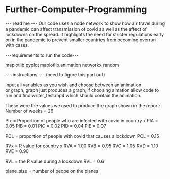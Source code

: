 # Further-Computer-Programming

 
   
--- read me --- 
Our code uses a node network to show how air travel 
during a pandemic can affect transmission of covid 
as well as the affect of lockdowns on the spread. 
It highlights the need for stricter regulations early 
on in the pandemic to prevent smaller countries from becoming
overrun with cases.

---requirements to run the code--- 

maplotlib.pyplot
maplotlib.animation 
networkx 
random 

--- instructions --- 
(need to figure this part out) 

input all variables as you wish and choose between an animation   
or graph, graph just produces a graph, if choosing aimation allow code to run 
and find writer_test.mp4 which should contain the animation.

These were the values we used to produce the graph shown in the report:
Number of weeks = 26

PIx = Proportion of people who are infected with covid in country x
PIA = 0.05
PIB = 0.01
PIC = 0.02
PID = 0.04
PIE = 0.07

PCL = proportion of people with covid that causes a lockdown
PCL = 0.15

RVx = R value for country x
RVA = 1.00
RVB = 0.95
RVC = 1.05
RVD = 1.10
RVE = 0.90

RVL = the R value during a lockdown
RVL = 0.6

plane_size = number of peope on the planes
